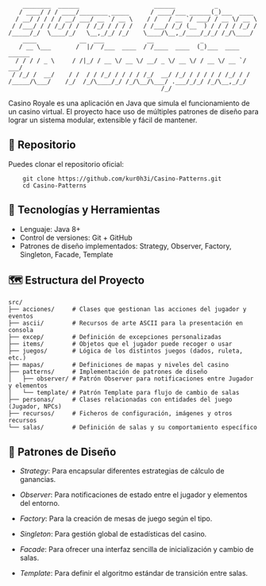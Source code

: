 ```
    ________  ______                     ______           _             
   / ____/ / / ____/________ _____      / ____/___ ______(_)___  ____   
  / __/ / / / / __/ ___/ __ `/ __ \    / /   / __ `/ ___/ / __ \/ __ \  
 / /___/ / / /_/ / /  / /_/ / / / /   / /___/ /_/ (__  ) / / / / /_/ /  
/_____/_/  \____/_/   \__,_/_/ /_/    \____/\__,_/____/_/_/ /_/\____/   
    ____            __  ___            __             _                 
   / __ \___       /  |/  /___  ____  / /____  ____  (_)___  ____ ______
  / / / / _ \     / /|_/ / __ \/ __ \/ __/ _ \/ __ \/ / __ \/ __ `/ ___/
 / /_/ /  __/    / /  / / /_/ / / / / /_/  __/ /_/ / / / / / /_/ / /    
/_____/\___/    /_/  /_/\____/_/ /_/\__/\___/ .___/_/_/ /_/\__,_/_/     
                                           /_/                          
``` 

Casino Royale es una aplicación en Java que simula el funcionamiento de un casino virtual. El proyecto hace uso de múltiples patrones de diseño para lograr un sistema modular, extensible y fácil de mantener.


## 📂 Repositorio

Puedes clonar el repositorio oficial:
````
    git clone https://github.com/kur0h3i/Casino-Patterns.git
    cd Casino-Patterns
````

## 🚀 Tecnologías y Herramientas
- Lenguaje: Java 8+
- Control de versiones: Git + GitHub
- Patrones de diseño implementados: Strategy, Observer, Factory, Singleton, Facade, Template

## 🗺️ Estructura del Proyecto
````
src/
├── acciones/     # Clases que gestionan las acciones del jugador y eventos
├── ascii/        # Recursos de arte ASCII para la presentación en consola
├── excep/        # Definición de excepciones personalizadas
├── items/        # Objetos que el jugador puede recoger o usar
├── juegos/       # Lógica de los distintos juegos (dados, ruleta, etc.)
├── mapas/        # Definiciones de mapas y niveles del casino
├── patterns/     # Implementación de patrones de diseño
│   ├── observer/ # Patrón Observer para notificaciones entre Jugador y elementos
│   └── template/ # Patrón Template para flujo de cambio de salas
├── personas/     # Clases relacionadas con entidades del juego (Jugador, NPCs)
├── recursos/     # Ficheros de configuración, imágenes y otros recursos
└── salas/        # Definición de salas y su comportamiento específico        
````

## 🎲 Patrones de Diseño
- *Strategy*: Para encapsular diferentes estrategias de cálculo de ganancias.

- *Observer*: Para notificaciones de estado entre el jugador y elementos del entorno.

- *Factory*: Para la creación de mesas de juego según el tipo.

- *Singleton*: Para gestión global de estadísticas del casino.

- *Facade*: Para ofrecer una interfaz sencilla de inicialización y cambio de salas.

- *Template*: Para definir el algoritmo estándar de transición entre salas.


